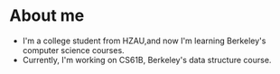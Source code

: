 # About me


* I'm a college student from HZAU,and now I'm learning Berkeley's computer science courses.
* Currently, I'm working on CS61B, Berkeley's data structure course.


